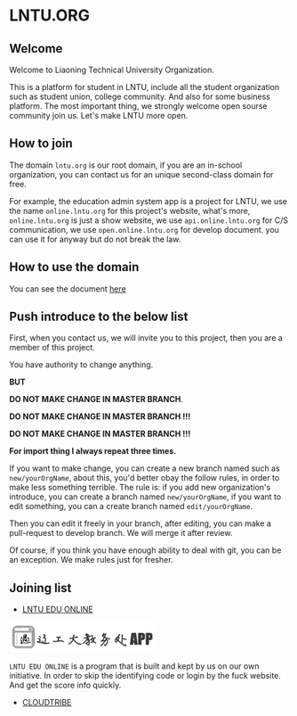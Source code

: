 # LNTU.ORG

## Welcome

Welcome to Liaoning Technical University Organization.

This is a platform for student in LNTU, include all the student organization such as student union, college community. And also for some business platform. The most important thing, we strongly welcome open sourse community join us. Let's make LNTU more open.

## How to join

The domain `lntu.org` is our root domain, if you are an in-school organization, you can contact us for an unique second-class domain for free.

For example, the education admin system app is a project for LNTU, we use the name `online.lntu.org` for this project's website, what's more, `online.lntu.org` is just a show website, we use `api.online.lntu.org` for C/S communication, we use `open.online.lntu.org` for develop document. you can use it for anyway but do not break the law.

## How to use the domain

You can see the document [here](wiki/DomainDNS.md)

## Push introduce to the below list

First, when you contact us, we will invite you to this project, then you are a member of this project.

You have authority to change anything.

**BUT**

**DO  NOT MAKE CHANGE IN MASTER BRANCH**.

**DO  NOT MAKE CHANGE IN MASTER BRANCH !!!**

**DO  NOT MAKE CHANGE IN MASTER BRANCH !!!**

**For import thing I always repeat three times.**

If you want to make change, you can create a new branch named such as `new/yourOrgName`, about this, you'd better obay the follow rules, in order to make less something terrible. The rule is: if you add new organization's introduce, you can create a branch named `new/yourOrgName`, if you want to edit something, you can a create branch named `edit/yourOrgName`.

Then you can edit it freely in your branch, after editing, you can make a pull-request to develop branch. We will merge it after review.

Of course, if you think you have enough ability to deal with git, you can be an exception. We make rules just for fresher.

## Joining list

* [LNTU EDU ONLINE](online)

![](images/logo.png)

`LNTU EDU ONLINE` is a program that is built and kept by us on our own initiative. In order to skip the identifying code or login by the fuck website. And get the score info quickly.

* [CLOUDTRIBE](cloudtribe)

